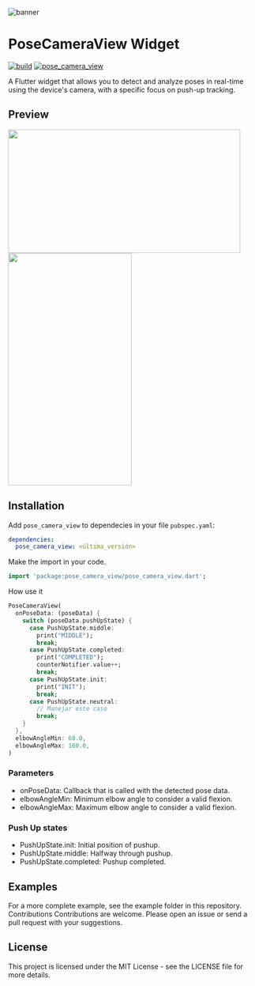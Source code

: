 ![banner](https://i.imgur.com/arTQKLv.png)

# PoseCameraView Widget

[![build](https://img.shields.io/github/workflow/status/paolojoaquinp/pose_camera_view/CI)](https://github.com/paolojoaquinp/pose_camera_view/actions)
[![pose_camera_view](https://img.shields.io/pub/v/pose_camera_view?label=pose_camera_view)](https://pub.dev/packages/pose_camera_view)

A Flutter widget that allows you to detect and analyze poses in real-time using the device's camera, with a specific focus on push-up tracking.

## Preview

<img src="https://github.com/paolojoaquinp/pose_camera_view_widget/blob/master/screenshots/pose_camera_view.gif?raw=true" width="470" height="250" />

<img src="https://github.com/paolojoaquinp/pose_camera_view_widget/blob/master/screenshots/pose_camera_view1.gif?raw=true" width="250" height="470" />


## Installation

Add `pose_camera_view` to dependecies in your file `pubspec.yaml`:

```yaml
dependencies:
  pose_camera_view: <última_versión>
```
Make the import in your code.
```dart
import 'package:pose_camera_view/pose_camera_view.dart';

```
How use it
```dart
PoseCameraView(
  onPoseData: (poseData) {
    switch (poseData.pushUpState) {
      case PushUpState.middle:
        print("MIDDLE");
        break;
      case PushUpState.completed:
        print("COMPLETED");
        counterNotifier.value++;
        break;
      case PushUpState.init:
        print("INIT");
        break;
      case PushUpState.neutral:
        // Manejar este caso
        break;
    }
  },
  elbowAngleMin: 60.0,
  elbowAngleMax: 160.0,
)

```
### Parameters

* onPoseData: Callback that is called with the detected pose data.
* elbowAngleMin: Minimum elbow angle to consider a valid flexion.
* elbowAngleMax: Maximum elbow angle to consider a valid flexion.

### Push Up states

* PushUpState.init: Initial position of pushup.
* PushUpState.middle: Halfway through pushup.
* PushUpState.completed: Pushup completed.

## Examples
For a more complete example, see the example folder in this repository.
Contributions
Contributions are welcome. Please open an issue or send a pull request with your suggestions.

## License
This project is licensed under the MIT License - see the LICENSE file for more details.